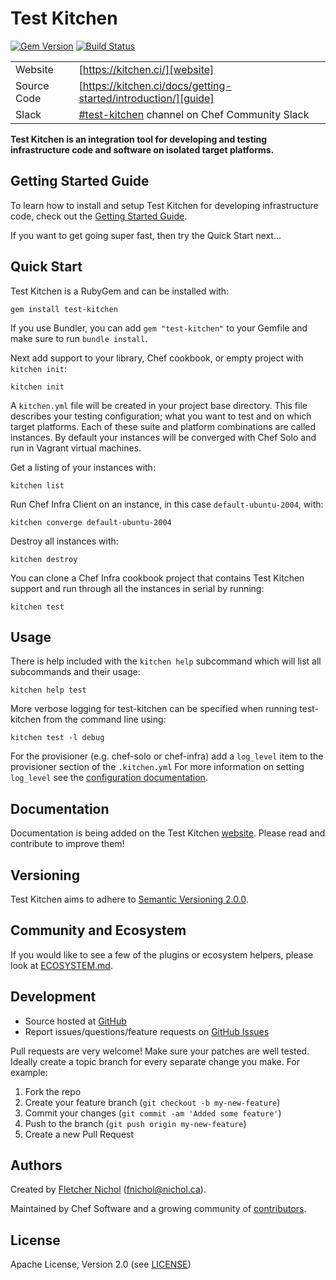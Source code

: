 # Test Kitchen

[![Gem Version](https://badge.fury.io/rb/test-kitchen.svg)](https://badge.fury.io/rb/test-kitchen)
[![Build Status](https://dev.azure.com/test-kitchen/test-kitchen/_apis/build/status/test-kitchen.test-kitchen?branchName=main)](https://dev.azure.com/test-kitchen/test-kitchen/_build/latest?definitionId=6&branchName=main)

|             |                                                                                 |
| ----------- | --------------------------------------------------------------------------------|
| Website     | [https://kitchen.ci/][website]                                                  |
| Source Code | [https://kitchen.ci/docs/getting-started/introduction/][guide]                  |
| Slack       | [#test-kitchen][slack] channel on Chef Community Slack                          |

**Test Kitchen is an integration tool for developing and testing infrastructure code and software on isolated target platforms.**

## Getting Started Guide

To learn how to install and setup Test Kitchen for developing infrastructure
code, check out the [Getting Started Guide][guide].

If you want to get going super fast, then try the Quick Start next...

## Quick Start

Test Kitchen is a RubyGem and can be installed with:

```shell
gem install test-kitchen
```

If you use Bundler, you can add `gem "test-kitchen"` to your Gemfile and make
sure to run `bundle install`.

Next add support to your library, Chef cookbook, or empty project with `kitchen
init`:

```shell
kitchen init
```

A `kitchen.yml` file will be created in your project base directory. This file
describes your testing configuration; what you want to test and on which target
platforms. Each of these suite and platform combinations are called instances.
By default your instances will be converged with Chef Solo and run in Vagrant
virtual machines.

Get a listing of your instances with:

```shell
kitchen list
```

Run Chef Infra Client on an instance, in this case `default-ubuntu-2004`, with:

```shell
kitchen converge default-ubuntu-2004
```

Destroy all instances with:

```shell
kitchen destroy
```

You can clone a Chef Infra cookbook project that contains Test Kitchen support and
run through all the instances in serial by running:

```shell
kitchen test
```

## Usage

There is help included with the `kitchen help` subcommand which will list all
subcommands and their usage:

```shell
kitchen help test
```

More verbose logging for test-kitchen can be specified when running test-kitchen from the command line using:

```shell
kitchen test -l debug
```

For the provisioner (e.g. chef-solo or chef-infra) add a `log_level` item to the provisioner section of the `.kitchen.yml`
For more information on setting `log_level` see the [configuration documentation](https://kitchen.ci/docs/reference/configuration/).

## Documentation

Documentation is being added on the Test Kitchen [website][website]. Please
read and contribute to improve them!

## Versioning

Test Kitchen aims to adhere to [Semantic Versioning 2.0.0][semver].

## Community and Ecosystem

If you would like to see a few of the plugins or ecosystem helpers, please look at [ECOSYSTEM.md][ecosystem].

## Development

* Source hosted at [GitHub][repo]
* Report issues/questions/feature requests on [GitHub Issues][issues]

Pull requests are very welcome! Make sure your patches are well tested.
Ideally create a topic branch for every separate change you make. For
example:

1. Fork the repo
2. Create your feature branch (`git checkout -b my-new-feature`)
3. Commit your changes (`git commit -am 'Added some feature'`)
4. Push to the branch (`git push origin my-new-feature`)
5. Create a new Pull Request

## Authors

Created by [Fletcher Nichol][fnichol] (<fnichol@nichol.ca>).

Maintained by Chef Software and a growing community of [contributors][contributors].

## License

Apache License, Version 2.0 (see [LICENSE][license])

[contributors]: https://github.com/test-kitchen/test-kitchen/graphs/contributors
[ecosystem]: https://github.com/test-kitchen/test-kitchen/blob/main/ECOSYSTEM.md
[fnichol]: https://github.com/fnichol
[guide]: https://kitchen.ci/docs/getting-started/introduction/
[issues]: https://github.com/test-kitchen/test-kitchen/issues
[license]: https://github.com/test-kitchen/test-kitchen/blob/main/LICENSE
[repo]: https://github.com/test-kitchen/test-kitchen
[semver]: https://semver.org/
[slack]: https://chefcommunity.slack.com/messages/testkitchen/details/
[website]: https://kitchen.ci/
